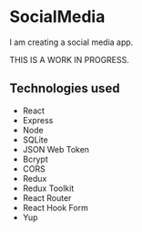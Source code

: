 # SocialMedia
I am creating a social media app.

THIS IS A WORK IN PROGRESS.

## Technologies used
- React
- Express
- Node
- SQLite
- JSON Web Token
- Bcrypt
- CORS
- Redux
- Redux Toolkit
- React Router
- React Hook Form
- Yup



